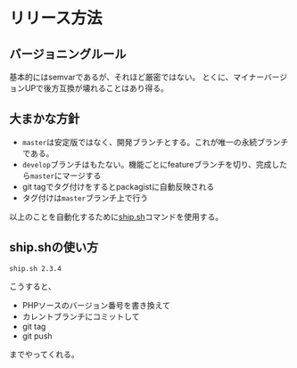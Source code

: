 
# リリース方法

## バージョニングルール
基本的にはsemvarであるが、それほど厳密ではない。
とくに、マイナーバージョンUPで後方互換が壊れることはあり得る。


## 大まかな方針
* `master`は安定版ではなく、開発ブランチとする。これが唯一の永続ブランチである。
* `develop`ブランチはもたない。機能ごとにfeatureブランチを切り、完成したら`master`にマージする
* git tagでタグ付けをするとpackagistに自動反映される
* タグ付けは`master`ブランチ上で行う

以上のことを自動化するために[ship.sh](/ship.sh)コマンドを使用する。

## ship.shの使い方

```
ship.sh 2.3.4
```

こうすると、
* PHPソースのバージョン番号を書き換えて
* カレントブランチにコミットして
* git tag
* git push

までやってくれる。





